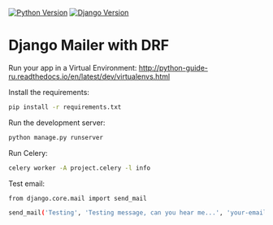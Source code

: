 [![Python Version](https://img.shields.io/badge/python-3.8-brightgreen.svg)](https://python.org)
[![Django Version](https://img.shields.io/badge/django-4.0.1-brightgreen.svg)](https://djangoproject.com)

# Django Mailer with DRF

Run your app in a Virtual Environment: http://python-guide-ru.readthedocs.io/en/latest/dev/virtualenvs.html

Install the requirements:
```bash
pip install -r requirements.txt
```

Run the development server:
```bash
python manage.py runserver
```

Run Celery:
```bash
celery worker -A project.celery -l info
```

Test email:
```bash
from django.core.mail import send_mail

send_mail('Testing', 'Testing message, can you hear me...', 'your-email@mail.com', ['test@gmail.com', 'test@mail.com'])
```
